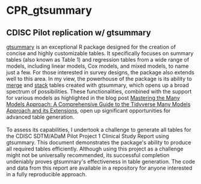 # CPR_gtsummary
## CDISC Pilot replication w/ gtsummary

[gtsummary](https://www.danieldsjoberg.com/gtsummary/) is an exceptional R package designed for the creation of concise and highly customizable tables. It specifically focuses on summary tables (also known as Table 1) and regression tables from a wide range of models, including linear models, Cox models, and mixed models, to name just a few. For those interested in survey designs, the package also extends well to this area. In my view, the powerhouse of the package is its ability to [merge](https://www.danieldsjoberg.com/gtsummary/reference/tbl_merge.html) and [stack](https://www.danieldsjoberg.com/gtsummary/reference/tbl_stack.html) tables created with gtsummary, which opens up a broad spectrum of possibilities. These functionalities, combined with the support for various models as highlighted in the blog post [Mastering the Many Models Approach: A Comprehensive Guide to the Tidyverse Many Models Approach and its Extensions](https://tim-tiefenbach.de/post/2023-dplyr-many-models/), open up significant opportunities for advanced table generation.
<br><br>
To assess its capabilities, I undertook a challenge to generate all tables for the CDISC SDTM/ADaM Pilot Project 1 Clinical Study Report using gtsummary. This document demonstrates the package's ability to produce all required tables efficiently. Although using this project as a challenge might not be universally recommended, its successful completion undeniably proves gtsummary's effectiveness in table generation. The code and data from this report are available in a repository for anyone interested in a fully reproducible approach.


